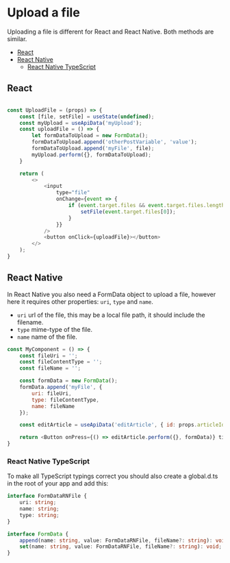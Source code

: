 
# Upload a file

Uploading a file is different for React and React Native. Both methods are similar.

- [React](#react)
- [React Native](#react-native)
  - [React Native TypeScript](#react-native-typescript)

## React

```js

const UploadFile = (props) => {
    const [file, setFile] = useState(undefined);
    const myUpload = useApiData('myUpload');
    const uploadFile = () => {
        let formDataToUpload = new FormData();
        formDataToUpload.append('otherPostVariable', 'value');
        formDataToUpload.append('myFile', file);
        myUpload.perform({}, formDataToUpload);
    }

    return (
        <>
            <input
                type="file"
                onChange={event => {
                    if (event.target.files && event.target.files.length > 0) {
                        setFile(event.target.files[0]);
                    }
                }}
            />
            <button onClick={uploadFile}></button>
        </>
    );
}
```

## React Native

In React Native you also need a FormData object to upload a file, however here it requires other properties: `uri`, `type` and `name`.

- `uri` url of the file, this may be a local file path, it should include the filename.
- `type` mime-type of the file.
- `name` name of the file.

```js
const MyComponent = () => {
    const fileUri = '';
    const fileContentType = '';
    const fileName = '';

    const formData = new FormData();
    formData.append('myFile', {
        uri: fileUri,
        type: fileContentType,
        name: fileName
    });

    const editArticle = useApiData('editArticle', { id: props.articleId });

    return <Button onPress={() => editArticle.perform({}, formData)} title='Upload image'>;
}
```

### React Native TypeScript

To make all TypeScript typings correct you should also create a global.d.ts in the root of your app and add this:

```ts
interface FormDataRNFile {
    uri: string;
    name: string;
    type: string;
}

interface FormData {
    append(name: string, value: FormDataRNFile, fileName?: string): void;
    set(name: string, value: FormDataRNFile, fileName?: string): void;
}
```
